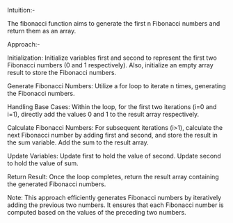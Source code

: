Intuition:-

The fibonacci function aims to generate the first n Fibonacci numbers and return them as an array.

Approach:-

Initialization:
Initialize variables first and second to represent the first two Fibonacci numbers (0 and 1 respectively). Also, initialize an empty array result to store the Fibonacci numbers.

Generate Fibonacci Numbers:
Utilize a for loop to iterate n times, generating the Fibonacci numbers.

Handling Base Cases:
Within the loop, for the first two iterations (i=0 and i=1), directly add the values 0 and 1 to the result array respectively.

Calculate Fibonacci Numbers:
For subsequent iterations (i>1), calculate the next Fibonacci number by adding first and second, and store the result in the sum variable.
Add the sum to the result array.

Update Variables:
Update first to hold the value of second.
Update second to hold the value of sum.

Return Result:
Once the loop completes, return the result array containing the generated Fibonacci numbers.

Note: This approach efficiently generates Fibonacci numbers by iteratively adding the previous two numbers.
It ensures that each Fibonacci number is computed based on the values of the preceding two numbers.
